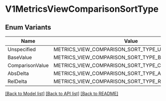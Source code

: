 # V1MetricsViewComparisonSortType

## Enum Variants

| Name | Value |
|---- | -----|
| Unspecified | METRICS_VIEW_COMPARISON_SORT_TYPE_UNSPECIFIED |
| BaseValue | METRICS_VIEW_COMPARISON_SORT_TYPE_BASE_VALUE |
| ComparisonValue | METRICS_VIEW_COMPARISON_SORT_TYPE_COMPARISON_VALUE |
| AbsDelta | METRICS_VIEW_COMPARISON_SORT_TYPE_ABS_DELTA |
| RelDelta | METRICS_VIEW_COMPARISON_SORT_TYPE_REL_DELTA |


[[Back to Model list]](../README.md#documentation-for-models) [[Back to API list]](../README.md#documentation-for-api-endpoints) [[Back to README]](../README.md)


